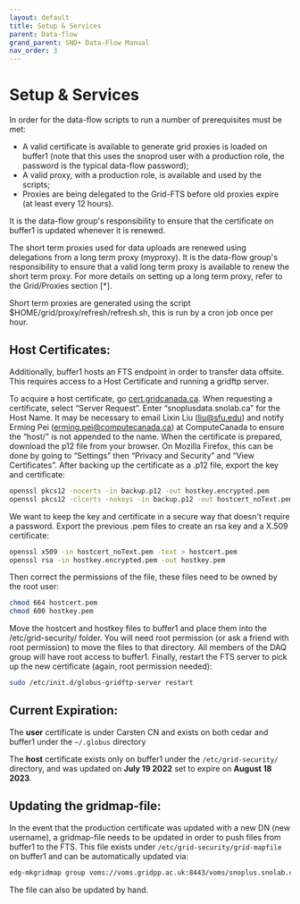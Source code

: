 ```yaml
---
layout: default
title: Setup & Services
parent: Data-flow
grand_parent: SNO+ Data-Flow Manual
nav_order: 3
---
```


# Setup & Services

In order for the data-flow scripts to run a number of prerequisites must be met:
* A valid certificate is available to generate grid proxies is loaded on buffer1 (note that this uses the snoprod user with a production role, the password is the typical data-flow password);
* A valid proxy, with a production role, is available and used by the scripts;
* Proxies are being delegated to the Grid-FTS before old proxies expire (at least every 12 hours).

It is the data-flow group's responsibility to ensure that the certificate on buffer1 is updated whenever it is renewed.

The short term proxies used for data uploads are renewed using delegations from a long term proxy (myproxy). It is the data-flow group's responsibility to ensure that a valid long term proxy is available to renew the short term proxy. For more details on setting up a long term proxy, refer to the Grid/Proxies section [*].

Short term proxies are generated using the script $HOME/grid/proxy/refresh/refresh.sh, this is run by a cron job once per hour.

## Host Certificates:

Additionally, buffer1 hosts an FTS endpoint in order to transfer data offsite. This requires access to a Host Certificate and running a gridftp server.

To acquire a host certificate, go [cert.gridcanada.ca](cert.gridcanada.ca). When requesting a certificate, select “Server Request”. Enter “snoplusdata.snolab.ca” for the Host Name. It may be necessary to email Lixin Liu (liu@sfu.edu) and notify Erming Pei (erming.pei@computecanada.ca) at ComputeCanada to ensure the “host/” is not appended to the name. When the certificate is prepared, download the p12 file from your browser. On Mozilla Firefox, this can be done by going to “Settings” then “Privacy and Security” and “View Certificates”. After backing up the certificate as a .p12 file, export the key and certificate:
```bash
openssl pkcs12 -nocerts -in backup.p12 -out hostkey.encrypted.pem
openssl pkcs12 -clcerts -nokeys -in backup.p12 -out hostcert_noText.pem
```
We want to keep the key and certificate in a secure way that doesn't require a password. Export the previous .pem files to create an rsa key and a X.509 certificate:
```bash
openssl x509 -in hostcert_noText.pem -text > hostcert.pem
openssl rsa -in hostkey.encrypted.pem -out hostkey.pem
```
Then correct the permissions of the file, these files need to be owned by the root user:
```bash
chmod 664 hostcert.pem
chmod 600 hostkey.pem
```
Move the hostcert and hostkey files to buffer1 and place them into the /etc/grid-security/ folder. You will need root permission (or ask a friend with root permission) to move the files to that directory. All members of the DAQ group will have root access to buffer1. Finally, restart the FTS server to pick up the new certificate (again, root permission needed):
```bash
sudo /etc/init.d/globus-gridftp-server restart
```

## Current Expiration:

The **user** certificate is under Carsten CN and exists on both cedar and buffer1 under the `~/.globus` directory

The **host** certificate exists only on buffer1 under the `/etc/grid-security/` directory, and was updated on **July 19 2022** set to expire on **August 18 2023**.

## Updating the gridmap-file:
In the event that the production certificate was updated with a new DN (new username), a gridmap-file needs to be updated in order to push files from buffer1 to the FTS. This file exists under `/etc/grid-security/grid-mapfile` on buffer1 and can be automatically updated via:
```bash
edg-mkgridmap group voms://voms.gridpp.ac.uk:8443/voms/snoplus.snolab.ca   .snoplus.snolab.ca > /etc/grid-security/grid-mapfile
```
The file can also be updated by hand.

